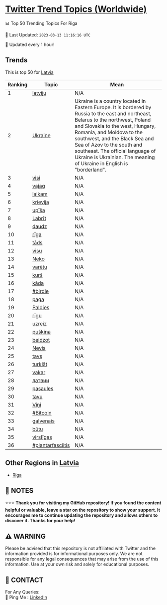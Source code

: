 [Twitter Trend Topics (Worldwide)](https://github.com/ErcinDedeoglu/Twitter-Trend-Topics)
==========


📊 Top 50 Trending Topics For Riga

📆 Last Updated: `2023-03-13 11:16:16 UTC`

🔧 Updated every 1 hour!


## Trends

This is top 50 for [Latvia](</Latvia>)

| Ranking | Topic | Mean |
| ------- | ------------ | ------------ |
| 1 | [latviju](http://twitter.com/search?q=latviju) | N/A |
| 2 | [Ukraine](http://twitter.com/search?q=Ukraine) | Ukraine is a country located in Eastern Europe. It is bordered by Russia to the east and northeast, Belarus to the northwest, Poland and Slovakia to the west, Hungary, Romania, and Moldova to the southwest, and the Black Sea and Sea of Azov to the south and southeast. The official language of Ukraine is Ukrainian. The meaning of Ukraine in English is "borderland". |
| 3 | [visi](http://twitter.com/search?q=visi) | N/A |
| 4 | [vajag](http://twitter.com/search?q=vajag) | N/A |
| 5 | [laikam](http://twitter.com/search?q=laikam) | N/A |
| 6 | [krievija](http://twitter.com/search?q=krievija) | N/A |
| 7 | [upīša](http://twitter.com/search?q=up%c4%ab%c5%a1a) | N/A |
| 8 | [Labrīt](http://twitter.com/search?q=Labr%c4%abt) | N/A |
| 9 | [daudz](http://twitter.com/search?q=daudz) | N/A |
| 10 | [rīga](http://twitter.com/search?q=r%c4%abga) | N/A |
| 11 | [tāds](http://twitter.com/search?q=t%c4%81ds) | N/A |
| 12 | [visu](http://twitter.com/search?q=visu) | N/A |
| 13 | [Neko](http://twitter.com/search?q=Neko) | N/A |
| 14 | [varētu](http://twitter.com/search?q=var%c4%93tu) | N/A |
| 15 | [kurš](http://twitter.com/search?q=kur%c5%a1) | N/A |
| 16 | [kāda](http://twitter.com/search?q=k%c4%81da) | N/A |
| 17 | [#birdle](http://twitter.com/search?q=%23birdle) | N/A |
| 18 | [paga](http://twitter.com/search?q=paga) | N/A |
| 19 | [Paldies](http://twitter.com/search?q=Paldies) | N/A |
| 20 | [rīgu](http://twitter.com/search?q=r%c4%abgu) | N/A |
| 21 | [uzreiz](http://twitter.com/search?q=uzreiz) | N/A |
| 22 | [puškina](http://twitter.com/search?q=pu%c5%a1kina) | N/A |
| 23 | [beidzot](http://twitter.com/search?q=beidzot) | N/A |
| 24 | [Nevis](http://twitter.com/search?q=Nevis) | N/A |
| 25 | [tavs](http://twitter.com/search?q=tavs) | N/A |
| 26 | [turklāt](http://twitter.com/search?q=turkl%c4%81t) | N/A |
| 27 | [vakar](http://twitter.com/search?q=vakar) | N/A |
| 28 | [латвии](http://twitter.com/search?q=%d0%bb%d0%b0%d1%82%d0%b2%d0%b8%d0%b8) | N/A |
| 29 | [pasaules](http://twitter.com/search?q=pasaules) | N/A |
| 30 | [tavu](http://twitter.com/search?q=tavu) | N/A |
| 31 | [Viņi](http://twitter.com/search?q=Vi%c5%86i) | N/A |
| 32 | [#Bitcoin](http://twitter.com/search?q=%23Bitcoin) | N/A |
| 33 | [galvenais](http://twitter.com/search?q=galvenais) | N/A |
| 34 | [būtu](http://twitter.com/search?q=b%c5%abtu) | N/A |
| 35 | [virslīgas](http://twitter.com/search?q=virsl%c4%abgas) | N/A |
| 36 | [#plantarfasciitis](http://twitter.com/search?q=%23plantarfasciitis) | N/A |



## Other Regions in [Latvia](</Latvia>)

* [Riga](</Latvia/Riga.md>)



## 📝 NOTES

⭐⭐⭐ **Thank you for visiting my GitHub repository! If you found the content helpful or valuable, leave a star on the repository to show your support. It encourages me to continue updating the repository and allows others to discover it. Thanks for your help!**


## ⚠️ WARNING

Please be advised that this repository is not affiliated with Twitter and the information provided is for informational purposes only. We are not responsible for any legal consequences that may arise from the use of this information. Use at your own risk and solely for educational purposes.


## 📨 CONTACT

 For Any Queries:  
            🏓 Ping Me : [LinkedIn](https://www.linkedin.com/in/ercindedeoglu/)
